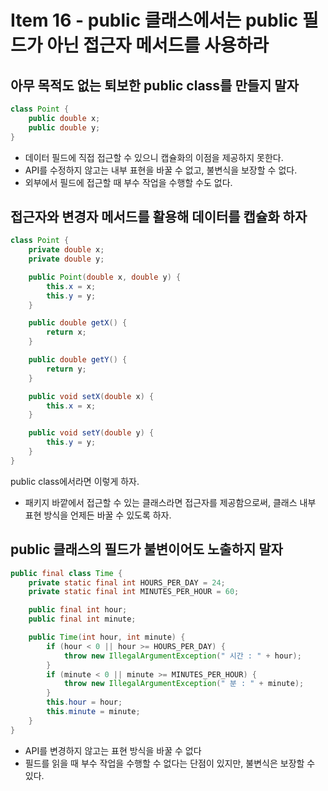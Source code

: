 # Item 16 - public 클래스에서는 public 필드가 아닌 접근자 메서드를 사용하라

## 아무 목적도 없는 퇴보한 public class를 만들지 말자

```java
class Point {
    public double x;
    public double y;
}
```

- 데이터 필드에 직접 접근할 수 있으니 캡슐화의 이점을 제공하지 못한다.
- API를 수정하지 않고는 내부 표현을 바꿀 수 없고, 불변식을 보장할 수 없다.
- 외부에서 필드에 접근할 때 부수 작업을 수행할 수도 없다.

## 접근자와 변경자 메서드를 활용해 데이터를 캡슐화 하자

```java
class Point {
    private double x;
    private double y;

    public Point(double x, double y) {
        this.x = x;
        this.y = y;
    }

    public double getX() {
        return x;
    }

    public double getY() {
        return y;
    }

    public void setX(double x) {
        this.x = x;
    }

    public void setY(double y) {
        this.y = y;
    }
}
```

public class에서라면 이렇게 하자.

- 패키지 바깥에서 접근할 수 있는 클래스라면 접근자를 제공함으로써, 클래스 내부 표현 방식을 언제든 바꿀 수 있도록 하자.

## public 클래스의 필드가 불변이어도 노출하지 말자

```java
public final class Time {
    private static final int HOURS_PER_DAY = 24;
    private static final int MINUTES_PER_HOUR = 60;

    public final int hour;
    public final int minute;

    public Time(int hour, int minute) {
        if (hour < 0 || hour >= HOURS_PER_DAY) {
            throw new IllegalArgumentException(" 시간 : " + hour);
        }
        if (minute < 0 || minute >= MINUTES_PER_HOUR) {
            throw new IllegalArgumentException(" 분 : " + minute);
        }
        this.hour = hour;
        this.minute = minute;
    }
}
```

- API를 변경하지 않고는 표현 방식을 바꿀 수 없다
- 필드를 읽을 때 부수 작업을 수행할 수 없다는 단점이 있지만, 불변식은 보장할 수 있다.